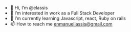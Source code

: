- 👋 Hi, I’m @elassis
- 👀 I’m interested in work as a Full Stack Developer
- 🌱 I’m currently learning Javascript, react, Ruby on rails
- 📫 How to reach me enmanuellassis@gmail.com

<!---
elassis/elassis is a ✨ special ✨ repository because its `README.md` (this file) appears on your GitHub profile.
You can click the Preview link to take a look at your changes.
--->
